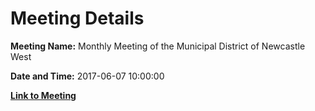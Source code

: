 # Meeting Details

**Meeting Name:** Monthly Meeting of the Municipal District of Newcastle West

**Date and Time:** 2017-06-07 10:00:00

**[Link to Meeting](https://www.limerick.ie/council/whats-on/monthly-meeting-municipal-district-newcastle-west-1)**
